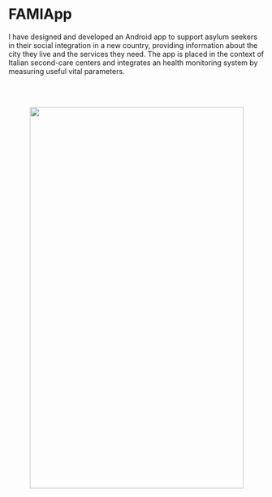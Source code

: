# FAMIApp
I have designed and developed an Android app to support asylum seekers in their social integration in a new country, providing information about the city they live and the services they need. The app is placed in the context of Italian second-care centers and integrates an health monitoring system by measuring useful vital parameters.

<br></br>
<p align=center>
  <image width="421" height="750" src="https://github.com/EmGargano/FamiApp/blob/master/Screenshot_1591621072.png">
</p>
  
